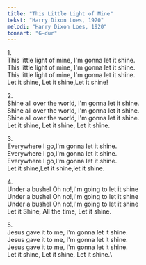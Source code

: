 ```yaml
---
title: "This Little Light of Mine"
tekst: "Harry Dixon Loes, 1920"
melodi: "Harry Dixon Loes, 1920"
toneart: "G-dur"
---
```


1\.\
This little light of mine, I'm gonna let it shine.\
This little light of mine, I'm gonna let it shine.\
This little light of mine, I'm gonna let it shine.\
Let it shine, Let it shine,Let it shine!

2\.\
Shine all over the world, I'm gonna let it shine.\
Shine all over the world, I'm gonna let it shine.\
Shine all over the world, I'm gonna let it shine.\
Let it shine, Let it shine, Let it shine.

3\.\
Everywhere I go,I'm gonna let it shine.\
Everywhere I go,I'm gonna let it shine.\
Everywhere I go,I'm gonna let it shine.\
Let it shine,Let it shine,let it shine.

4\.\
Under a bushel Oh no!,I'm going to let it shine\
Under a bushel Oh no!,I'm going to let it shine\
Under a bushel Oh no!,I'm going to let it shine\
Let it Shine, All the time, Let it shine.

5\.\
Jesus gave it to me, I'm gonna let it shine.\
Jesus gave it to me, I'm gonna let it shine.\
Jesus gave it to me, I'm gonna let it shine.\
Let it shine, Let it shine, Let it shine.\
